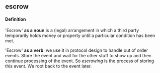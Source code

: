 ## escrow

<h4>Definition</h4><p>&#39;Escrow&#39; <strong>as a noun</strong> is a (legal) arrangement in which a third party temporarily holds money or property until a particular condition has been met.</p><p>&#39;Escrow&#39; <strong>as a verb</strong>: we use it in protocol design to handle out of order events.  Store the event and wait for the other stuff to show up and then continue processing of the event. So <em>escrowing</em> is the process of storing this event. We root back to the event later. </p>

